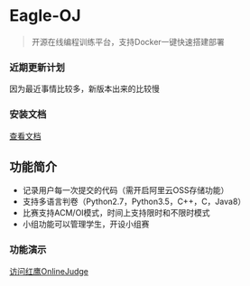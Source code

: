 # Eagle-OJ

> 开源在线编程训练平台，支持Docker一键快速搭建部署

### 近期更新计划

因为最近事情比较多，新版本出来的比较慢

### 安装文档

[查看文档](http://docs.eagleoj.com)

## 功能简介

* 记录用户每一次提交的代码（需开启阿里云OSS存储功能）
* 支持多语言判卷（Python2.7，Python3.5，C++，C，Java8）
* 比赛支持ACM/OI模式，时间上支持限时和不限时模式
* 小组功能可以管理学生，开设小组赛

### 功能演示

[访问红鹰OnlineJudge](www.eagleoj.com)

